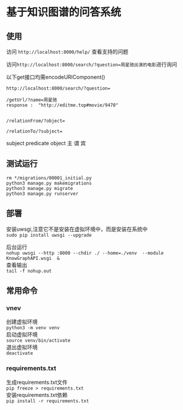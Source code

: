 
# 基于知识图谱的问答系统

## 使用

访问 `http://localhost:8000/help/` 查看支持的问题

访问`http://localhost:8000/search/?question=周星驰出演的电影`进行询问

以下get接口均需encodeURIComponent()
```
http://localhost:8000/search/?question=

/getUrl/?name=周星驰
response :  "http://editme.top#movie/9470"


/relationFrom/?object=

/relationTo/?subject=
```

subject predicate object
主      谓         宾


## 测试运行

```
rm */migrations/00001_initial.py
python3 manage.py makemigrations
python3 manage.py migrate
python3 manage.py runserver
```


## 部署

安装uwsgi,注意它不是安装在虚拟环境中，而是安装在系统中  
`sudo pip install uwsgi --upgrade`

后台运行  
`nohup uwsgi --http :8000 --chdir ./ --home=./venv  --module KnowGraphAPI.wsgi  &`  
查看输出  
`tail -f nohup.out`

## 常用命令

### vnev

创建虚拟环境  
`python3 -m venv venv`  
启动虚拟环境  
`source venv/bin/activate`  
退出虚拟环境  
`deactivate`


### requirements.txt

生成requirements.txt文件  
`pip freeze > requirements.txt`  
安装requirements.txt依赖  
`pip install -r requirements.txt`  